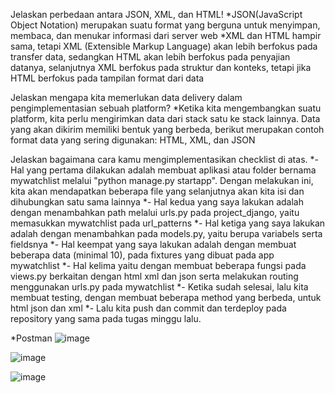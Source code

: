 Jelaskan perbedaan antara JSON, XML, dan HTML!
*JSON(JavaScript Object Notation) merupakan suatu format yang berguna untuk menyimpan, membaca, dan menukar informasi dari server web
*XML dan HTML hampir sama, tetapi XML (Extensible Markup Language) akan lebih berfokus pada transfer data, sedangkan HTML akan lebih berfokus pada penyajian datanya, selanjutnya XML berfokus pada struktur dan konteks, tetapi jika HTML berfokus pada tampilan format dari data

Jelaskan mengapa kita memerlukan data delivery dalam pengimplementasian sebuah platform?
*Ketika kita mengembangkan suatu platform, kita perlu mengirimkan data dari stack satu ke stack lainnya. Data yang akan dikirim memiliki bentuk yang berbeda, berikut merupakan contoh format data yang sering digunakan: HTML, XML, dan JSON

Jelaskan bagaimana cara kamu mengimplementasikan checklist di atas.
*- Hal yang pertama dilakukan adalah membuat aplikasi atau folder bernama mywatchlist melalui "python manage.py startapp". Dengan melakukan ini, kita akan mendapatkan beberapa file yang selanjutnya akan kita isi dan dihubungkan satu sama lainnya
*- Hal kedua yang saya lakukan adalah dengan menambahkan path melalui urls.py pada project_django, yaitu memasukkan mywatchlist pada url_patterns
*- Hal ketiga yang saya lakukan adalah dengan menambahkan pada models.py, yaitu berupa variabels serta fieldsnya
*- Hal keempat yang saya lakukan adalah dengan membuat beberapa data (minimal 10), pada fixtures yang dibuat pada app mywatchlist
*- Hal kelima yaitu dengan membuat beberapa fungsi pada views.py berkaitan dengan html xml dan json serta melakukan routing menggunakan urls.py pada mywatchlist
*- Ketika sudah selesai, lalu kita membuat testing, dengan membuat beberapa method yang berbeda, untuk html json dan xml
*- Lalu kita push dan commit dan terdeploy pada repository yang sama pada tugas minggu lalu.

*Postman
![image](https://user-images.githubusercontent.com/88359990/191558757-7e488f20-f91b-4de4-9f27-8052ad606310.png)

![image](https://user-images.githubusercontent.com/88359990/191558779-28c7491b-4f2a-4e2b-ac77-d2f892e6af84.png)

![image](https://user-images.githubusercontent.com/88359990/191559641-da5a5c75-024b-49bc-a2fc-dea6f9419932.png)


